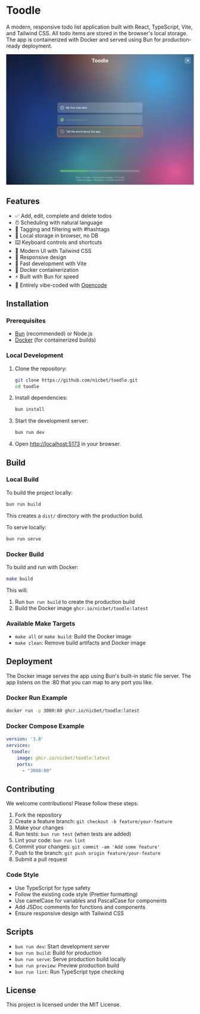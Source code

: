# Toodle

A modern, responsive todo list application built with React, TypeScript, Vite, and Tailwind CSS. All todo items are stored in the browser's local storage. The app is containerized with Docker and served using Bun for production-ready deployment.

![Toodle Demo](./assets/demo.png)

## Features
- ✅ Add, edit, complete and delete todos
- ⏰ Scheduling with natural language
- 🚩 Tagging and filtering with #hashtags
- 💾 Local storage in browser, no DB
- ⌨️ Keyboard controls and shortcuts
- 🎨 Modern UI with Tailwind CSS
- 📱 Responsive design
- 🚀 Fast development with Vite
- 🐳 Docker containerization
- ⚡ Built with Bun for speed
- 🧪 Entirely vibe-coded with [Opencode](https://opencode.ai/)

## Installation

### Prerequisites

- [Bun](https://bun.sh/) (recommended) or Node.js
- [Docker](https://www.docker.com/) (for containerized builds)

### Local Development

1. Clone the repository:
   ```bash
   git clone https://github.com/nicbet/toodle.git
   cd toodle
   ```

2. Install dependencies:
   ```bash
   bun install
   ```

3. Start the development server:
   ```bash
   bun run dev
   ```

4. Open [http://localhost:5173](http://localhost:5173) in your browser.

## Build

### Local Build

To build the project locally:

```bash
bun run build
```

This creates a `dist/` directory with the production build.

To serve locally:

```bash
bun run serve
```

### Docker Build

To build and run with Docker:

```bash
make build
```

This will:
1. Run `bun run build` to create the production build
2. Build the Docker image `ghcr.io/nicbet/toodle:latest`

### Available Make Targets

- `make all` or `make build`: Build the Docker image
- `make clean`: Remove build artifacts and Docker image

## Deployment

The Docker image serves the app using Bun's built-in static file server. The app listens on the :80 that you can map to any port you like.

### Docker Run Example

```bash
docker run -p 3000:80 ghcr.io/nicbet/toodle:latest
```

### Docker Compose Example

```yaml
version: '3.8'
services:
  toodle:
    image: ghcr.io/nicbet/toodle:latest
    ports:
      - "3000:80"
```
## Contributing

We welcome contributions! Please follow these steps:

1. Fork the repository
2. Create a feature branch: `git checkout -b feature/your-feature`
3. Make your changes
4. Run tests: `bun run test` (when tests are added)
5. Lint your code: `bun run lint`
6. Commit your changes: `git commit -am 'Add some feature'`
7. Push to the branch: `git push origin feature/your-feature`
8. Submit a pull request

### Code Style

- Use TypeScript for type safety
- Follow the existing code style (Prettier formatting)
- Use camelCase for variables and PascalCase for components
- Add JSDoc comments for functions and components
- Ensure responsive design with Tailwind CSS

## Scripts

- `bun run dev`: Start development server
- `bun run build`: Build for production
- `bun run serve`: Serve production build locally
- `bun run preview`: Preview production build
- `bun run lint`: Run TypeScript type checking

## License

This project is licensed under the MIT License.
